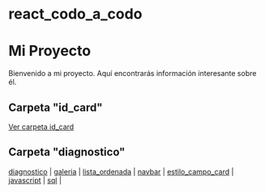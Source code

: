<!-- README.md -->
# react_codo_a_codo

# Mi Proyecto

Bienvenido a mi proyecto. Aquí encontrarás información interesante sobre él.

## Carpeta "id_card"
[Ver carpeta id_card](./id_card)

## Carpeta "diagnostico"
[diagnostico](./diagnostico/) |
[galeria](./diagnostico/galeria) |
[lista_ordenada](./diagnostico/lista_ordenada) |
[navbar](./diagnostico/navbar) |
[estilo_campo_card](./diagnostico/estilo_campo_card) |
[javascript](./diagnostico/javascript) |
[sql](./diagnostico/sql) |
